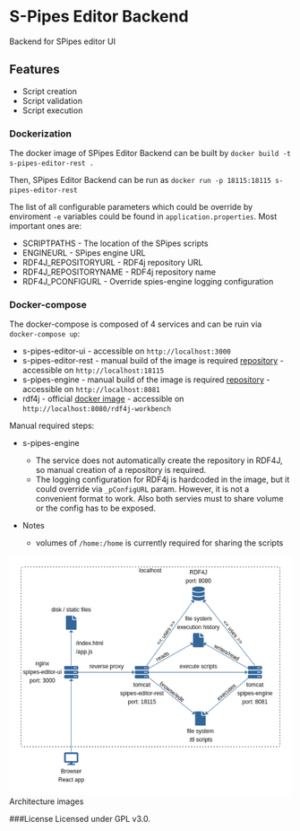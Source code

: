 # S-Pipes Editor Backend
Backend for SPipes editor UI

## Features
* Script creation
* Script validation
* Script execution

### Dockerization

The docker image of SPipes Editor Backend can be built by `docker build -t s-pipes-editor-rest .`

Then, SPipes Editor Backend can be run as `docker run -p 18115:18115 s-pipes-editor-rest`   

The list of all configurable parameters which could be override by enviroment `-e` variables could be found in `application.properties`. Most important ones are:
* SCRIPTPATHS - The location of the SPipes scripts 
* ENGINEURL - SPipes engine URL
* RDF4J_REPOSITORYURL - RDF4j repository URL 
* RDF4J_REPOSITORYNAME - RDF4j repository name
* RDF4J_PCONFIGURL - Override spies-engine logging configuration 


### Docker-compose
The docker-compose is composed of 4 services and can be ruin via `docker-compose up`:
* s-pipes-editor-ui - accessible on `http://localhost:3000`
* s-pipes-editor-rest - manual build of the image is required [repository](https://github.com/chlupnoha/s-pipes-newgen) - accessible on `http://localhost:18115`
* s-pipes-engine - manual build of the image is required [repository](https://github.com/kbss-cvut/s-pipes) - accessible on `http://localhost:8081`
* rdf4j - official [docker image](https://hub.docker.com/r/eclipse/rdf4j-workbench) - accessible on `http://localhost:8080/rdf4j-workbench`

Manual required steps:
* s-pipes-engine
    * The service does not automatically create the repository in RDF4J, so manual creation of a repository is required.
    * The logging configuration for RDF4j is hardcoded in the image, but it could override via `_pConfigURL` param. However, it is not a convenient format to work. Also both servies must to share volume or the config has to be exposed.
  
* Notes
  * volumes of `/home:/home` is currently required for sharing the scripts

![Architecture](architecture.png)
Architecture images

###License
Licensed under GPL v3.0.